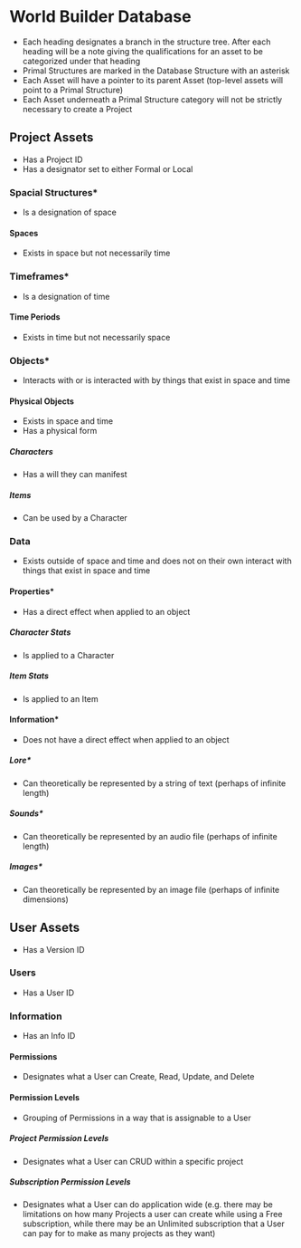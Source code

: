 # World Builder Database

- Each heading designates a branch in the structure tree. After each heading will be a note giving the qualifications for an asset to be categorized under that heading
- Primal Structures are marked in the Database Structure with an asterisk
- Each Asset will have a pointer to its parent Asset (top-level assets will point to a Primal Structure)
- Each Asset underneath a Primal Structure category will not be strictly necessary to create a Project

## Project Assets

- Has a Project ID
- Has a designator set to either Formal or Local

### Spacial Structures*

- Is a designation of space

#### Spaces

- Exists in space but not necessarily time

### Timeframes*

- Is a designation of time

#### Time Periods

- Exists in time but not necessarily space

### Objects*

- Interacts with or is interacted with by things that exist in space and time

#### Physical Objects

- Exists in space and time
- Has a physical form

##### Characters

- Has a will they can manifest

##### Items

- Can be used by a Character

### Data

- Exists outside of space and time and does not on their own interact with things that exist in space and time

#### Properties*

- Has a direct effect when applied to an object

##### Character Stats

- Is applied to a Character

##### Item Stats

- Is applied to an Item

#### Information*

- Does not have a direct effect when applied to an object

##### Lore*

- Can theoretically be represented by a string of text (perhaps of infinite length)

##### Sounds*

- Can theoretically be represented by an audio file (perhaps of infinite length)

##### Images*

- Can theoretically be represented by an image file (perhaps of infinite dimensions)

## User Assets

- Has a Version ID

### Users

- Has a User ID

### Information

- Has an Info ID

#### Permissions

- Designates what a User can Create, Read, Update, and Delete

#### Permission Levels

- Grouping of Permissions in a way that is assignable to a User

##### Project Permission Levels

- Designates what a User can CRUD within a specific project

##### Subscription Permission Levels

- Designates what a User can do application wide (e.g. there may be limitations on how many Projects a user can create while using a Free subscription, while there may be an Unlimited subscription that a User can pay for to make as many projects as they want)